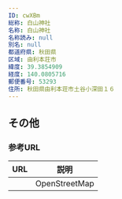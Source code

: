 ```yaml
---
ID: cwXBm
総称: 白山神社
名称: 白山神社
名称読み: null
別名: null
都道府県: 秋田県
区域: 由利本荘市
緯度: 39.3854909
経度: 140.0805716
郵便番号: 53293
住所: 秋田県由利本荘市土谷小深田１６
---
```


## その他

### 参考URL

| URL | 説明          |
| --- | ------------- |
|     | OpenStreetMap |

